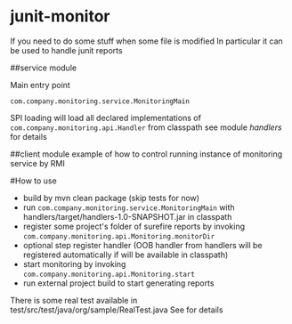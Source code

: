 # junit-monitor
If you need to do some stuff when some file is modified
In particular it can be used to handle junit reports

##service module

Main entry point

`com.company.monitoring.service.MonitoringMain`

SPI loading will load all declared implementations of `com.company.monitoring.api.Handler` from classpath
see module *handlers* for details

##client module
example of how to control running instance of monitoring service by RMI

#How to use
- build by mvn clean package (skip tests for now)
- run `com.company.monitoring.service.MonitoringMain` with handlers/target/handlers-1.0-SNAPSHOT.jar in classpath
- register some project's folder of surefire reports by invoking `com.company.monitoring.api.Monitoring.monitorDir`
- optional step register handler (OOB handler from handlers will be registered automatically if will be available in classpath)
- start monitoring by invoking `com.company.monitoring.api.Monitoring.start`
- run external project build to start generating reports

There is some real test available in test/src/test/java/org/sample/RealTest.java
See for details